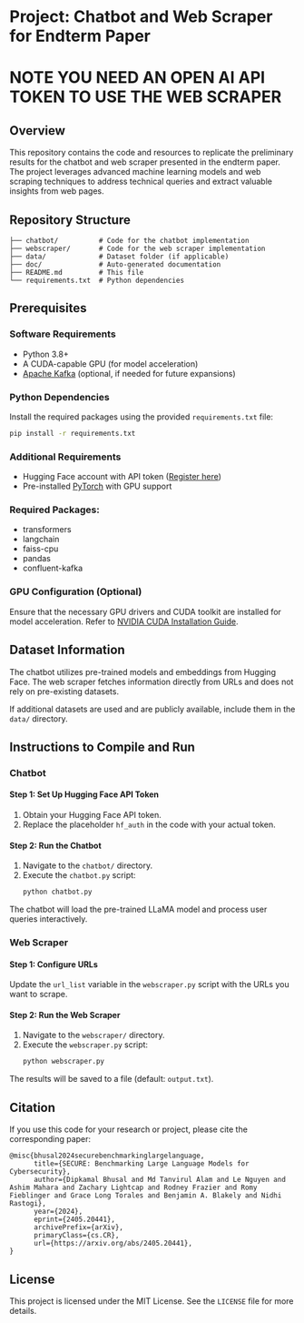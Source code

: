 # Project: Chatbot and Web Scraper for Endterm Paper

# NOTE YOU NEED AN OPEN AI API TOKEN TO USE THE WEB SCRAPER

## Overview
This repository contains the code and resources to replicate the preliminary results for the chatbot and web scraper presented in the endterm paper. The project leverages advanced machine learning models and web scraping techniques to address technical queries and extract valuable insights from web pages.

## Repository Structure
```
├── chatbot/          # Code for the chatbot implementation
├── webscraper/       # Code for the web scraper implementation
├── data/             # Dataset folder (if applicable)
├── doc/              # Auto-generated documentation
├── README.md         # This file
└── requirements.txt  # Python dependencies
```

## Prerequisites
### Software Requirements
- Python 3.8+
- A CUDA-capable GPU (for model acceleration)
- [Apache Kafka](https://kafka.apache.org/) (optional, if needed for future expansions)

### Python Dependencies
Install the required packages using the provided `requirements.txt` file:
```bash
pip install -r requirements.txt
```

### Additional Requirements
- Hugging Face account with API token ([Register here](https://huggingface.co/join))
- Pre-installed [PyTorch](https://pytorch.org/) with GPU support

### Required Packages:
- transformers
- langchain
- faiss-cpu
- pandas
- confluent-kafka

### GPU Configuration (Optional)
Ensure that the necessary GPU drivers and CUDA toolkit are installed for model acceleration. Refer to [NVIDIA CUDA Installation Guide](https://docs.nvidia.com/cuda/).

## Dataset Information
The chatbot utilizes pre-trained models and embeddings from Hugging Face. The web scraper fetches information directly from URLs and does not rely on pre-existing datasets.

If additional datasets are used and are publicly available, include them in the `data/` directory.

## Instructions to Compile and Run

### Chatbot
#### Step 1: Set Up Hugging Face API Token
1. Obtain your Hugging Face API token.
2. Replace the placeholder `hf_auth` in the code with your actual token.

#### Step 2: Run the Chatbot
1. Navigate to the `chatbot/` directory.
2. Execute the `chatbot.py` script:
   ```bash
   python chatbot.py
   ```

The chatbot will load the pre-trained LLaMA model and process user queries interactively.

### Web Scraper
#### Step 1: Configure URLs
Update the `url_list` variable in the `webscraper.py` script with the URLs you want to scrape.

#### Step 2: Run the Web Scraper
1. Navigate to the `webscraper/` directory.
2. Execute the `webscraper.py` script:
   ```bash
   python webscraper.py
   ```

The results will be saved to a file (default: `output.txt`).


## Citation
If you use this code for your research or project, please cite the corresponding paper:
```
@misc{bhusal2024securebenchmarkinglargelanguage,
      title={SECURE: Benchmarking Large Language Models for Cybersecurity}, 
      author={Dipkamal Bhusal and Md Tanvirul Alam and Le Nguyen and Ashim Mahara and Zachary Lightcap and Rodney Frazier and Romy Fieblinger and Grace Long Torales and Benjamin A. Blakely and Nidhi Rastogi},
      year={2024},
      eprint={2405.20441},
      archivePrefix={arXiv},
      primaryClass={cs.CR},
      url={https://arxiv.org/abs/2405.20441}, 
}
```

## License
This project is licensed under the MIT License. See the `LICENSE` file for more details.

